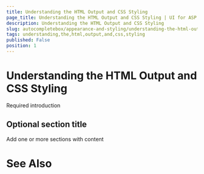 ```yaml
---
title: Understanding the HTML Output and CSS Styling
page_title: Understanding the HTML Output and CSS Styling | UI for ASP.NET AJAX Documentation
description: Understanding the HTML Output and CSS Styling
slug: autocompletebox/appearance-and-styling/understanding-the-html-output-and-css-styling
tags: understanding,the,html,output,and,css,styling
published: False
position: 1
---
```


# Understanding the HTML Output and CSS Styling



Required introduction

## Optional section title

Add one or more sections with content

# See Also
